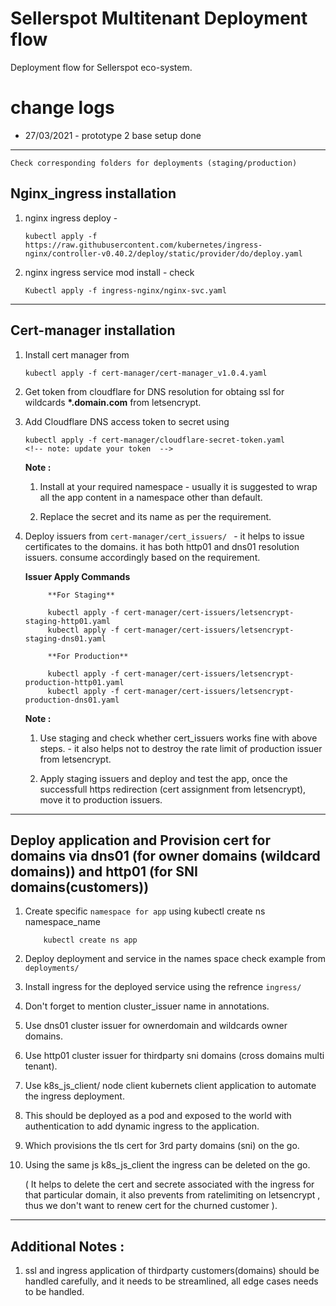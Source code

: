 # Sellerspot Multitenant Deployment flow

Deployment flow for Sellerspot eco-system.

# change logs

- 27/03/2021 - prototype 2 base setup done

---

`Check corresponding folders for deployments (staging/production)`

## Nginx_ingress installation

1. nginx ingress deploy -
   ```
   kubectl apply -f https://raw.githubusercontent.com/kubernetes/ingress-nginx/controller-v0.40.2/deploy/static/provider/do/deploy.yaml
   ```
2. nginx ingress service mod install - check

   ```
   Kubectl apply -f ingress-nginx/nginx-svc.yaml
   ```

---

## Cert-manager installation

1. Install cert manager from
   ```
   kubectl apply -f cert-manager/cert-manager_v1.0.4.yaml
   ```
2. Get token from cloudflare for DNS resolution for obtaing ssl for wildcards **\*.domain.com** from letsencrypt.

3. Add Cloudflare DNS access token to secret using

   ```
   kubectl apply -f cert-manager/cloudflare-secret-token.yaml
   <!-- note: update your token  -->
   ```

   **Note :**

   1. Install at your required namespace - usually it is suggested to wrap all the app content in a namespace other than default.

   2. Replace the secret and its name as per the requirement.

4. Deploy issuers from `cert-manager/cert_issuers/ ` - it helps to issue certificates to the domains. it has both http01 and dns01 resolution issuers. consume accordingly based on the requirement.

   **Issuer Apply Commands**

   ```
        **For Staging**

        kubectl apply -f cert-manager/cert-issuers/letsencrypt-staging-http01.yaml
        kubectl apply -f cert-manager/cert-issuers/letsencrypt-staging-dns01.yaml

        **For Production**

        kubectl apply -f cert-manager/cert-issuers/letsencrypt-production-http01.yaml
        kubectl apply -f cert-manager/cert-issuers/letsencrypt-production-dns01.yaml

   ```

   **Note :**

   1. Use staging and check whether cert_issuers works fine with above steps. - it also helps not to destroy the rate limit of production issuer from letsencrypt.

   2. Apply staging issuers and deploy and test the app, once the successfull https redirection (cert assignment from letsencrypt), move it to production issuers.

---

## Deploy application and Provision cert for domains via dns01 (for owner domains (wildcard domains)) and http01 (for SNI domains(customers))

1. Create specific `namespace for app` using kubectl create ns namespace_name

   ```
       kubectl create ns app
   ```

2. Deploy deployment and service in the names space check example from `deployments/`

3. Install ingress for the deployed service using the refrence
   `ingress/`

4. Don't forget to mention cluster_issuer name in annotations.

5. Use dns01 cluster issuer for ownerdomain and wildcards owner domains.

6. Use http01 cluster issuer for thirdparty sni domains (cross domains multi tenant).

7. Use k8s_js_client/ node client kubernets client application to automate the ingress deployment.

8. This should be deployed as a pod and exposed to the world with authentication to add dynamic ingress to the application.

9. Which provisions the tls cert for 3rd party domains (sni) on the go.

10. Using the same js k8s_js_client the ingress can be deleted on the go.

    ( It helps to delete the cert and secrete associated with the ingress for that particular domain,
    it also prevents from ratelimiting on letsencrypt , thus we don't want to renew cert for the churned customer ).

---

## Additional Notes :

1. ssl and ingress application of thirdparty customers(domains) should be
   handled carefully, and it needs to be streamlined, all edge cases needs to be handled.

